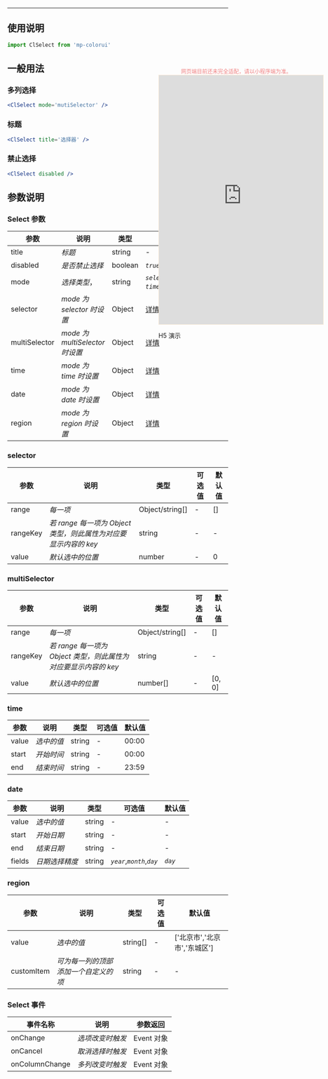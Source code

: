 ****

## 使用说明

```jsx
import ClSelect from 'mp-colorui'
```



## 一般用法

### 多列选择

```jsx
<ClSelect mode='mutiSelector' />
```

### 标题

```jsx
<ClSelect title='选择器' />
```

### 禁止选择

```jsx
<ClSelect disabled />
```



## 参数说明

### Select 参数

| 参数          | 说明                           | 类型    | 可选值                                                       | 默认值       |
| ------------- | ------------------------------ | ------- | ------------------------------------------------------------ | ------------ |
| title         | *标题*                         | string  | -                                                            | -            |
| disabled      | *是否禁止选择*                 | boolean | *`true`*,*`false`*                                           | *`false`*    |
| mode          | *选择类型*，                   | string  | *`selector`*,*`multiSelector`*,<br />*`time`*,*`date`*,*`region`* | *`selector`* |
| selector      | *mode 为 selector 时设置*      | Object  | [详情](/form/select?id=selector)                             | {}           |
| multiSelector | *mode 为 multiSelector 时设置* | Object  | [详情](/form/select?id=multiSelector)                        | {}           |
| time          | *mode 为 time 时设置*          | Object  | [详情](/form/select?id=time)                                 | {}           |
| date          | *mode 为 date 时设置*          | Object  | [详情](/form/select?id=date)                                 | {}           |
| region        | *mode 为 region 时设置*        | Object  | [详情](/form/select?id=region)                               | {}           |



### selector

| 参数     | 说明                                                         | 类型            | 可选值 | 默认值 |
| -------- | ------------------------------------------------------------ | --------------- | ------ | ------ |
| range    | *每一项*                                                     | Object/string[] | -      | []     |
| rangeKey | *若 range 每一项为 Object 类型，则此属性为对应要显示内容的 key* | string          | -      | -      |
| value    | *默认选中的位置*                                             | number          | -      | 0      |



### multiSelector

| 参数     | 说明                                                         | 类型            | 可选值 | 默认值 |
| -------- | ------------------------------------------------------------ | --------------- | ------ | ------ |
| range    | *每一项*                                                     | Object/string[] | -      | []     |
| rangeKey | *若 range 每一项为 Object 类型，则此属性为对应要显示内容的 key* | string          | -      | -      |
| value    | *默认选中的位置*                                             | number[]        | -      | [0, 0] |



### time

| 参数  | 说明       | 类型   | 可选值 | 默认值 |
| ----- | ---------- | ------ | ------ | ------ |
| value | *选中的值* | string | -      | 00:00  |
| start | *开始时间* | string | -      | 00:00  |
| end   | *结束时间* | string | -      | 23:59  |



### date

| 参数   | 说明           | 类型   | 可选值                     | 默认值  |
| ------ | -------------- | ------ | -------------------------- | ------- |
| value  | *选中的值*     | string | -                          | -       |
| start  | *开始日期*     | string | -                          | -       |
| end    | *结束日期*     | string | -                          | -       |
| fields | *日期选择精度* | string | *`year`*,*`month`*,*`day`* | *`day`* |



### region

| 参数       | 说明                                 | 类型     | 可选值 | 默认值                       |
| ---------- | ------------------------------------ | -------- | ------ | ---------------------------- |
| value      | *选中的值*                           | string[] | -      | ['北京市','北京市','东城区'] |
| customItem | *可为每一列的顶部添加一个自定义的项* | string   | -      | -                            |



### Select 事件

| 事件名称       | 说明             | 参数返回   |
| -------------- | ---------------- | ---------- |
| onChange       | *选项改变时触发* | Event 对象 |
| onCancel       | *取消选择时触发* | Event 对象 |
| onColumnChange | *多列改变时触发* | Event 对象 |


<div style="position: fixed; right:10px; top: 5%">
<div style="width: 355px; display: flex; flex-wrap: wrap; justify-content: center; align-items: center; font-size: 12px; color: lightcoral">网页端目前还未完全适配，请以小程序端为准。</div>
<iframe style="border: 1px solid antiquewhite" src="https://yinliangdream.github.io/mp-colorui-h5-demo/#/pages/components/select/index" height="568" width="375"></iframe>
<div>
		<p>H5 演示</p>
		<div id='qrcode'></div>
	</div>
</div>

<script>
	new Vue({
		el: '#main',
		mounted() {
			setTimeout(() => {
				const id = document.getElementById("qrcode");
				new QRCode(id, {
					text: "https://yinliangdream.github.io/mp-colorui-h5-demo/#/pages/components/select/index",
					width: 128,
					height: 128,
					colorDark : "#000000",
					colorLight : "#ffffff",
					correctLevel : QRCode.CorrectLevel.H
				});
			});
		}
	})
</script>
